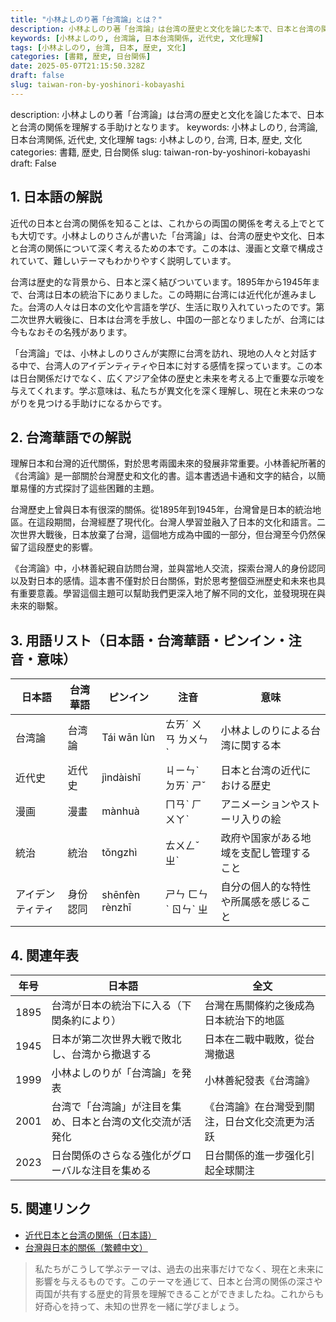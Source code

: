 ```yaml
---
title: "小林よしのり著「台湾論」とは？"
description: 小林よしのり著「台湾論」は台湾の歴史と文化を論じた本で、日本と台湾の関係を理解する手助けとなります。
keywords: [小林よしのり, 台湾論, 日本台湾関係, 近代史, 文化理解]
tags: [小林よしのり, 台湾, 日本, 歴史, 文化]
categories: [書籍, 歴史, 日台関係]
date: 2025-05-07T21:15:50.328Z
draft: false
slug: taiwan-ron-by-yoshinori-kobayashi
---
```


description: 小林よしのり著「台湾論」は台湾の歴史と文化を論じた本で、日本と台湾の関係を理解する手助けとなります。
keywords: 小林よしのり, 台湾論, 日本台湾関係, 近代史, 文化理解
tags: 小林よしのり, 台湾, 日本, 歴史, 文化
categories: 書籍, 歴史, 日台関係
slug: taiwan-ron-by-yoshinori-kobayashi
draft: False

## 1. 日本語の解説

近代の日本と台湾の関係を知ることは、これからの両国の関係を考える上でとても大切です。小林よしのりさんが書いた「台湾論」は、台湾の歴史や文化、日本と台湾の関係について深く考えるための本です。この本は、漫画と文章で構成されていて、難しいテーマもわかりやすく説明しています。

台湾は歴史的な背景から、日本と深く結びついています。1895年から1945年まで、台湾は日本の統治下にありました。この時期に台湾には近代化が進みました。台湾の人々は日本の文化や言語を学び、生活に取り入れていったのです。第二次世界大戦後に、日本は台湾を手放し、中国の一部となりましたが、台湾には今もなおその名残があります。

「台湾論」では、小林よしのりさんが実際に台湾を訪れ、現地の人々と対話する中で、台湾人のアイデンティティや日本に対する感情を探っています。この本は日台関係だけでなく、広くアジア全体の歴史と未来を考える上で重要な示唆を与えてくれます。学ぶ意味は、私たちが異文化を深く理解し、現在と未来のつながりを見つける手助けになるからです。

## 2. 台湾華語での解説

理解日本和台灣的近代關係，對於思考兩國未來的發展非常重要。小林善紀所著的《台湾論》是一部關於台灣歷史和文化的書。這本書透過卡通和文字的結合，以簡單易懂的方式探討了這些困難的主題。

台灣歷史上曾與日本有很深的關係。從1895年到1945年，台灣曾是日本的統治地區。在這段期間，台灣經歷了現代化。台灣人學習並融入了日本的文化和語言。二次世界大戰後，日本放棄了台灣，這個地方成為中國的一部分，但台灣至今仍然保留了這段歷史的影響。

《台湾論》中，小林善紀親自訪問台灣，並與當地人交流，探索台灣人的身份認同以及對日本的感情。這本書不僅對於日台關係，對於思考整個亞洲歷史和未來也具有重要意義。學習這個主題可以幫助我們更深入地了解不同的文化，並發現現在與未來的聯繫。

## 3. 用語リスト（日本語・台湾華語・ピンイン・注音・意味）

| 日本語     | 台湾華語       | ピンイン       | 注音       | 意味                                   |
|------------|----------------|----------------|------------|----------------------------------------|
| 台湾論     | 台湾論        | Tái wān lùn    | ㄊㄞˊ ㄨㄢ ㄌㄨㄣˋ | 小林よしのりによる台湾に関する本         |
| 近代史     | 近代史        | jìndàishǐ      | ㄐㄧㄣˋ ㄉㄞˋ ㄕˇ | 日本と台湾の近代における歴史             |
| 漫画       | 漫畫           | mànhuà         | ㄇㄢˋ ㄏㄨㄚˋ  | アニメーションやストーリ入りの絵         |
| 統治       | 統治           | tǒngzhì        | ㄊㄨㄥˇ ㄓˋ  | 政府や国家がある地域を支配し管理すること |
| アイデンティティ | 身份認同       | shēnfèn rènzhī | ㄕㄣ ㄈㄣˋ ㄖㄣˋ ㄓ | 自分の個人的な特性や所属感を感じること   |

## 4. 関連年表

| 年号 | 日本語                                                              | 全文                                                              |
|------|---------------------------------------------------------------------|-------------------------------------------------------------------|
| 1895 | 台湾が日本の統治下に入る（下関条約により）                          | 台灣在馬關條約之後成為日本統治下的地區                         |
| 1945 | 日本が第二次世界大戦で敗北し、台湾から撤退する                      | 日本在二戰中戰敗，從台灣撤退                                   |
| 1999 | 小林よしのりが「台湾論」を発表                                     | 小林善紀發表《台湾論》                                             |
| 2001 | 台湾で「台湾論」が注目を集め、日本と台湾の文化交流が活発化          | 《台湾論》在台灣受到關注，日台文化交流更为活跃               |
| 2023 | 日台関係のさらなる強化がグローバルな注目を集める                    | 日台關係的進一步强化引起全球關注                                |

## 5. 関連リンク

- [近代日本と台湾の関係（日本語）](https://www.japan.go.jp/relations/international_affairs/)
- [台灣與日本的關係（繁體中文）](https://www.twwiki.com/wiki/%E5%8F%B0%E7%81%A3%E8%88%87%E6%97%A5%E6%9C%AC%E9%97%9C%E4%BF%82)

> 私たちがこうして学ぶテーマは、過去の出来事だけでなく、現在と未来に影響を与えるものです。このテーマを通じて、日本と台湾の関係の深さや両国が共有する歴史的背景を理解できることができましたね。これからも好奇心を持って、未知の世界を一緒に学びましょう。